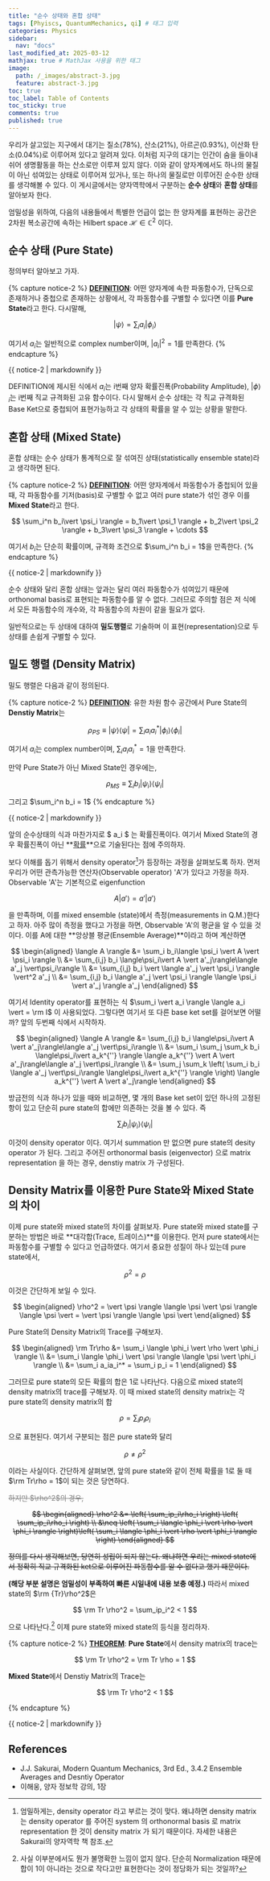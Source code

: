 ```yaml
---
title: "순수 상태와 혼합 상태"
tags: [Phyiscs, QuantumMechanics, qi] # 태그 입력
categories: Physics
sidebar:
  nav: "docs"
last_modified_at: 2025-03-12
mathjax: true # MathJax 사용을 위한 태그
image:
  path: /_images/abstract-3.jpg
  feature: abstract-3.jpg
toc: true
toc_label: Table of Contents
toc_sticky: true
comments: true
published: true
---
```


우리가 살고있는 지구에서 대기는 질소(78%), 산소(21%), 아르곤(0.93%), 이산화 탄소(0.04%)로 이루어져 있다고 알려져 있다. 
이처럼 지구의 대기는 인간이 숨을 들이내쉬어 생명활동을 하는 산소로만 이루져 있지 않다. 이와 같이 양자계에서도 하나의 물질이 아닌
섞여있는 상태로 이루어져 있거나, 또는 하나의 물질로만 이루어진 순수한 상태를 생각해볼 수 있다. 이 게시글에서는 양자역학에서 구분하는
**순수 상태**와 **혼합 상태**를 알아보자 한다.

엄밀성을 위하여, 다음의 내용들에서 특별한 언급이 없는 한 양자계를 표현하는 공간은 2차원 복소공간에 속하는 Hilbert space $\mathcal{H} \in \mathbb{C}^2$ 이다.

## 순수 상태 (Pure State)
정의부터 알아보고 가자.

{% capture notice-2 %}
**<u>DEFINITION</u>**: 어떤 양자계에 속한 파동함수가, 단독으로 존재하거나 중첩으로 존재하는 상황에서, 각 파동함수를 구별할 수 있다면 이를 **Pure State**라고 한다. 다시말해,

$$
\vert \psi \rangle = \sum_i a_i\vert \phi_i \rangle
$$

여기서 $a_i$는 일반적으로 complex number이며, $\vert a_i \vert^2 = 1$를 만족한다.
{% endcapture %}
<div class="notice--info">{{ notice-2 | markdownify }}</div>

DEFINITION에 제시된 식에서 $a_i$는 i번째 양자 확률진폭(Probability Amplitude), $\vert \phi \rangle_i$는 i번째 직교 규격화된 고유 함수이다.
다시 말해서 순수 상태는 각 직교 규격화된 Base Ket으로 중첩되어 표현가능하고 각 상태의 확률을 알 수 있는 상황을 말한다.

## 혼합 상태 (Mixed State)
혼합 상태는 순수 상태가 통계적으로 잘 섞여진 상태(statistically ensemble state)라고 생각하면 된다.

{% capture notice-2 %}
**<u>DEFINITION</u>**: 어떤 양자계에서 파동함수가 중첩되어 있을 때, 각 파동함수를 기저(basis)로 구별할 수 없고 여러 pure state가 섞인 경우
이를 **Mixed State**라고 한다. 

$$
\sum_i^n b_i\vert \psi_i \rangle = b_1\vert \psi_1 \rangle + b_2\vert \psi_2 \rangle + b_3\vert \psi_3 \rangle + \cdots
$$

여기서 $b_i$는 단순히 확률이며, 규격화 조건으로 $\sum_i^n b_i = 1$을 만족한다.
{% endcapture %}
<div class="notice--info">{{ notice-2 | markdownify }}</div>

순수 상태와 달리 혼합 상태는 앞과는 달리 여러 파동함수가 섞여있기 때문에 orthonomal basis로 표현되는 파동함수를 알 수 없다.
그러므로 주의할 점은 저 식에서 모든 파동함수의 개수와, 각 파동함수의 차원이 같을 필요가 없다. 

일반적으로는 두 상태에 대하여 **밀도행렬**로 기술하며 이 표현(representation)으로 두 상태를 손쉽게 구별할 수 있다.

## 밀도 행렬 (Density Matrix)
밀도 행렬은 다음과 같이 정의된다.

{% capture notice-2 %}
**<u>DEFINITION</u>**: 유한 차원 함수 공간에서 Pure State의 **Denstiy Matrix**는

$$
\rho_{PS} \equiv \vert \psi \rangle \langle \psi \vert = \sum_i a_ia_i^*\vert\phi_i\rangle \langle\phi_i\vert
$$

여기서 $a_i$는 complex number이며, $\sum_i a_ia_i^* = 1$을 만족한다.

만약 Pure State가 아닌 Mixed State인 경우에는,

$$
\rho_{MS} \equiv \sum_ib_i \vert \psi_i \rangle \langle \psi_i \vert
$$

그리고 $\sum_i^n b_i = 1$
{% endcapture %}
<div class="notice--info">{{ notice-2 | markdownify }}</div>

앞의 순수상태의 식과 마찬가지로 $ a_i $ 는 확률진폭이다.
여기서 Mixed State의 경우 확률진폭이 아닌 **<u>확률</u>**으로 기술된다는 점에 주의하자.

보다 이해를 돕기 위해서 density operator[^1]가 등장하는 과정을 살펴보도록 하자. 먼저 우리가 어떤 관측가능한 연산자(Observable operator) 'A'가 있다고 가정을 하자. Observable 'A'는 기본적으로 eigenfunction

$$
A\vert a' \rangle = a'\vert a' \rangle
$$

을 만족하며, 이를 mixed ensemble (state)에서 측정(measurements in Q.M.)한다고 하자. 아주 많이 측정을 했다고 가정을 하면, Observable 'A'의 평균을 알 수 있을 것이다. 이를 A에 대한 **앙상블 평균(Ensemble Average)**이라고 하며 계산하면

$$
\begin{aligned}
\langle A \rangle &= \sum_i b_i\langle \psi_i \vert A \vert \psi_i \rangle \\
&= \sum_{i,j} b_i \langle\psi_i\vert  A \vert a'_j\rangle\langle a'_j \vert\psi_i\rangle \\
&= \sum_{i,j} b_i \vert \langle a'_j \vert \psi_i \rangle \vert^2 a'_j \\
&= \sum_{i,j} b_i \langle a'_j \vert \psi_i \rangle \langle \psi_i \vert a'_j \rangle a'_j
\end{aligned}
$$

여기서 Identity operator를 표현하는 식 $\sum_i \vert a_i \rangle \langle a_i \vert = \rm I$ 이 사용되었다.
그렇다면 여기서 또 다른 base ket set를 걸어보면 어떨까? 앞의 두번째 식에서 시작하자.

$$
\begin{aligned}
\langle A \rangle &= \sum_{i,j} b_i \langle\psi_i\vert  A \vert a'_j\rangle\langle a'_j \vert\psi_i\rangle \\
&= \sum_i \sum_j \sum_k b_i \langle\psi_i\vert a_k^{''} \rangle \langle a_k^{''} \vert A \vert a'_j\rangle\langle a'_j \vert\psi_i\rangle \\
&= \sum_j \sum_k \left( \sum_i b_i \langle a'_j \vert\psi_i\rangle \langle\psi_i\vert a_k^{''} \rangle \right) \langle a_k^{''} \vert A \vert a'_j\rangle
\end{aligned}
$$

방금전의 식과 하나가 있을 때와 비교하면, 몇 개의 Base ket set이 있던 하나의 고정된 항이 있고 단순히 pure state의 합에만 의존하는 것을 볼 수 있다. 즉

$$
\sum_{i} b_i \vert \psi_i \rangle \langle \psi_i \vert
$$

이것이 density operator 이다. 여기서 summation 만 없으면 pure state의 desity operator 가 된다. 그리고
주어진 orthonormal basis (eigenvector) 으로 matrix representation 을 하는 경우, denstiy matrix 가
구성된다.

## Density Matrix를 이용한 Pure State와 Mixed State의 차이

이제 pure state와 mixed state의 차이를 살펴보자. Pure state와 mixed state를 구분하는 방법은 바로 **대각합(Trace, 트레이스)**를 이용한다.
먼저 pure state에서는 파동함수를 구별할 수 있다고 언급하였다. 여기서 중요한 성질이 하나 있는데 pure state에서,

$$
\rho^2 = \rho
$$

이것은 간단하게 보일 수 있다.

$$
\begin{aligned}
\rho^2 = \vert \psi \rangle \langle \psi \vert \psi \rangle \langle \psi \vert = \vert \psi \rangle \langle \psi \vert
\end{aligned}
$$

Pure State의 Density Matrix의 Trace를 구해보자.

$$
\begin{aligned}
\rm Tr\rho &= \sum_i \langle \phi_i \vert \rho \vert \phi_i \rangle \\
&= \sum_i \langle \phi_i \vert \psi \rangle \langle \psi \vert \phi_i \rangle \\
&= \sum_i a_ia_i^* = \sum_i p_i = 1
\end{aligned}
$$

그러므로 pure state의 모든 확률의 합은 1로 나타난다. 다음으로 mixed state의 density matrix의 trace를 구해보자. 이 때 mixed state의 density matrix는 각 pure state의 density matrix의 합

$$
\rho = \sum_i p_i\rho_i
$$

으로 표현된다. 여기서 구분되는 점은 pure state와 달리

$$
\rho \neq \rho^2
$$

이라는 사실이다. 간단하게 살펴보면, 앞의 pure state와 같이 전체 확률을 1로 둘 때 $\rm Tr\rho = 1$이 되는 것은 당연하다. 
<p style="color:gray"><s>하지만 $\rho^2$의 경우,

$$
\begin{aligned}
\rho^2 &= \left( \sum_ip_i\rho_i \right) \left( \sum_ip_i\rho_i \right) \\
&\neq \left( \sum_i \langle \phi_i \vert \rho \vert \phi_i \rangle \right)\left( \sum_i \langle \phi_i \vert \rho \vert \phi_i \rangle \right)
\end{aligned}
$$

정의를 다시 생각해보면, 당연히 성립이 되지 않는다. 왜냐하면 우리는 mixed state에서 정확히 직교 규격화된 ket으로 이루어진 파동함수를 알 수 없다고 했기 때문이다. 
</s></p>
**(해당 부분 설명은 엄밀성이 부족하여 빠른 시일내에 내용 보충 예정.)**
따라서 mixed state의 $\rm {Tr}\rho^2$은

$$
\rm Tr \rho^2 = \sum_ip_i^2 < 1
$$

으로 나타난다.[^2] 이제 pure state와 mixed state의 등식을 정리하자.

{% capture notice-2 %}
**<u>THEOREM</u>**: **Pure State**에서 density matrix의 trace는

$$
\rm Tr \rho^2 = \rm Tr \rho = 1
$$

**Mixed State**에서 Denstiy Matrix의 Trace는

$$
\rm Tr \rho^2 < 1
$$

{% endcapture %}
<div class="notice--info">{{ notice-2 | markdownify }}</div>

## References
* J.J. Sakurai, Modern Quantum Mechanics, 3rd Ed., 3.4.2 Ensemble Averages and Desntiy Operator
* 이해웅, 양자 정보학 강의, 1장

[^1]: 엄밀하게는, density operator 라고 부르는 것이 맞다. 왜냐하면 density matrix 는 density operator 를 주어진 system 의 orthonormal basis 로 matrix representation 한 것이 density matrix 가 되기 때문이다. 자세한 내용은 Sakurai의 양자역학 책 참조.
[^2]: 사실 이부분에서도 뭔가 불명확한 느낌이 없지 않다. 단순히 Normalization 때문에 합이 1이 아니라는 것으로 작다고만 표현한다는 것이 정당화가 되는 것일까? 